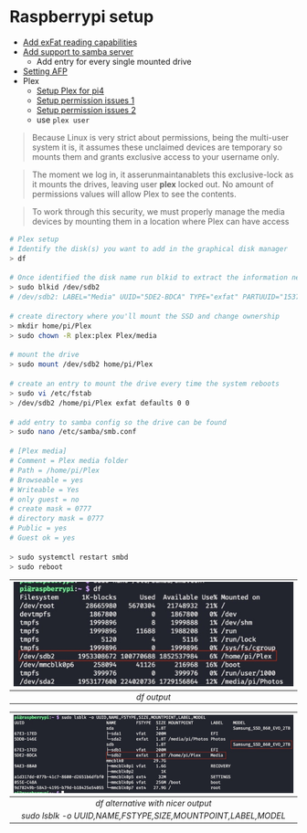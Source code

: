# Raspberrypi setup

- [Add exFat reading capabilities](https://pimylifeup.com/raspberry-pi-exfat/)
- [Add support to samba server](https://pimylifeup.com/raspberry-pi-samba/)
    - Add entry for every single mounted drive
- [Setting AFP](https://pimylifeup.com/raspberry-pi-afp/)
- Plex
  - [Setup Plex for pi4](https://pimylifeup.com/raspberry-pi-plex-server/)
  - [Setup permission issues 1](https://www.clarkle.com/notes/install-plex-raspberry-pi/)
  - [Setup permission issues 2](https://forums.plex.tv/t/using-ext-ntfs-or-other-format-drives-internal-or-external-on-linux/198544)
  - use `plex user`

> Because Linux is very strict about permissions, being the multi-user system it is, it assumes these unclaimed devices are temporary so mounts them and grants exclusive access to your username only. 

> The moment we log in, it asserunmaintanablets this exclusive-lock as it mounts the drives, leaving user **plex** locked out. No amount of permissions values will allow Plex to see the contents. 

> To work through this security, we must properly manage the media devices by mounting them in a location where Plex can have access

```bash
# Plex setup
# Identify the disk(s) you want to add in the graphical disk manager
> df

# Once identified the disk name run blkid to extract the information needed
> sudo blkid /dev/sdb2
# /dev/sdb2: LABEL="Media" UUID="5DE2-BDCA" TYPE="exfat" PARTUUID="153700ac-00ef-44d3-9f86-e03d8c0bf744"

# create directory where you'll mount the SSD and change ownership
> mkdir home/pi/Plex
> sudo chown -R plex:plex Plex/media

# mount the drive
> sudo mount /dev/sdb2 home/pi/Plex

# create an entry to mount the drive every time the system reboots
> sudo vi /etc/fstab
> /dev/sdb2 /home/pi/Plex exfat defaults 0 0

# add entry to samba config so the drive can be found
> sudo nano /etc/samba/smb.conf

# [Plex media]
# Comment = Plex media folder
# Path = /home/pi/Plex
# Browseable = yes
# Writeable = Yes
# only guest = no
# create mask = 0777
# directory mask = 0777
# Public = yes
# Guest ok = yes

> sudo systemctl restart smbd
> sudo reboot
```

| ![](./df.jpeg) |
|:--:|
| *df output* |

| ![](./lsblk.jpeg) |
|:--:|
| *df alternative with nicer output* |
| *sudo lsblk -o UUID,NAME,FSTYPE,SIZE,MOUNTPOINT,LABEL,MODEL* |
